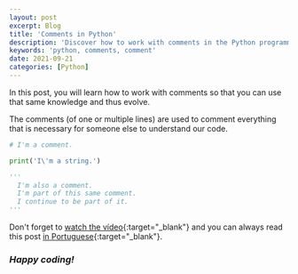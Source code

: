 ```yaml
---
layout: post
excerpt: Blog
title: 'Comments in Python'
description: 'Discover how to work with comments in the Python programming language. Get answers to your questions with the theory and examples presented.'
keywords: 'python, comments, comment'
date: 2021-09-21
categories: [Python]
---
```


In this post, you will learn how to work with comments so that you can use that same knowledge and thus evolve.

The comments (of one or multiple lines) are used to comment everything that is necessary for someone else to understand our code.

```python
# I'm a comment.

print('I\'m a string.')

'''
  I'm also a comment.
  I'm part of this same comment.
  I continue to be part of it.
'''
```

Don't forget to [watch the vídeo](https://youtu.be/cAxkOgCkz9s){:target="\_blank"} and you can always read this post [in Portuguese](https://caffeinealgorithm.com/blog/20210921/comentarios-em-python/){:target="\_blank"}.

### _Happy coding!_
